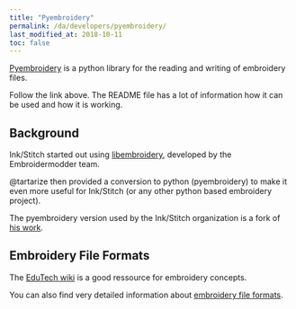 ```yaml
---
title: "Pyembroidery"
permalink: /da/developers/pyembroidery/
last_modified_at: 2018-10-11
toc: false
---
```


[Pyembroidery](https://github.com/inkstitch/pyembroidery) is a python library for the reading and writing of embroidery files.

Follow the link above. The README file has a lot of information how it can be used and how it is working.

## Background

Ink/Stitch started out using [libembroidery](https://github.com/Embroidermodder/Embroidermodder/tree/master/libembroidery), developed by the Embroidermodder team.

@tartarize then provided a conversion to python (pyembroidery) to make it even more useful for Ink/Stitch (or any other python based embroidery project).

The pyembroidery version used by the Ink/Stitch organization is a fork of [his work](https://github.com/EmbroidePy/pyembroidery).

## Embroidery File Formats

The [EduTech wiki](http://edutechwiki.unige.ch/en/Machine_embroidery) is a good ressource for embroidery concepts.

You can also find very detailed information about [embroidery file formats](http://edutechwiki.unige.ch/en/Embroidery_format).
